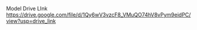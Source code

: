 Model Drive LInk
https://drive.google.com/file/d/1Qy6wV3vzcF8_VMuQO74hV8vPym9eidPC/view?usp=drive_link
